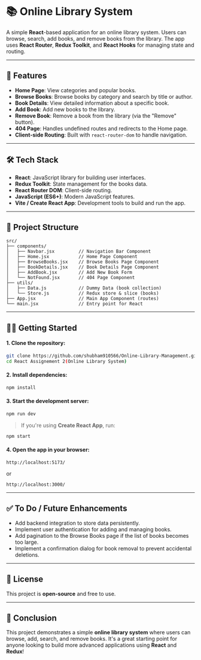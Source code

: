 # 📚 Online Library System

A simple **React**-based application for an online library system. Users can browse, search, add books, and remove books from the library. The app uses **React Router**, **Redux Toolkit**, and **React Hooks** for managing state and routing.

---

## 🚀 Features

- **Home Page**: View categories and popular books.
- **Browse Books**: Browse books by category and search by title or author.
- **Book Details**: View detailed information about a specific book.
- **Add Book**: Add new books to the library.
- **Remove Book**: Remove a book from the library (via the "Remove" button).
- **404 Page**: Handles undefined routes and redirects to the Home page.
- **Client-side Routing**: Built with `react-router-dom` to handle navigation.

---

## 🛠️ Tech Stack

- **React**: JavaScript library for building user interfaces.
- **Redux Toolkit**: State management for the books data.
- **React Router DOM**: Client-side routing.
- **JavaScript (ES6+)**: Modern JavaScript features.
- **Vite / Create React App**: Development tools to build and run the app.

---

## 📂 Project Structure

```
src/
├── components/
│   ├── Navbar.jsx         // Navigation Bar Component
│   ├── Home.jsx           // Home Page Component
│   ├── BrowseBooks.jsx    // Browse Books Page Component
│   ├── BookDetails.jsx    // Book Details Page Component
│   ├── AddBook.jsx        // Add New Book Form
│   └── NotFound.jsx       // 404 Page Component
├── utils/
│   ├── Data.js            // Dummy Data (book collection)
│   └── Store.js           // Redux store & slice (books)
├── App.jsx                // Main App Component (routes)
└── main.jsx               // Entry point for React
```

---

## 🧑‍💻 Getting Started

#### 1. Clone the repository:

```bash
git clone https://github.com/shubham910566/Online-Library-Management.git
cd React Assignement 2(Online Library System)
```

#### 2. Install dependencies:

```bash
npm install
```

#### 3. Start the development server:

```bash
npm run dev
```

> If you're using **Create React App**, run:

```bash
npm start
```

#### 4. Open the app in your browser:

```
http://localhost:5173/
```

or

```
http://localhost:3000/
```

---


## ✅ To Do / Future Enhancements

- Add backend integration to store data persistently.
- Implement user authentication for adding and managing books.
- Add pagination to the Browse Books page if the list of books becomes too large.
- Implement a confirmation dialog for book removal to prevent accidental deletions.

---

## 📄 License

This project is **open-source** and free to use.

---

## 📝 Conclusion

This project demonstrates a simple **online library system** where users can browse, add, search, and remove books. It's a great starting point for anyone looking to build more advanced applications using **React** and **Redux**!

